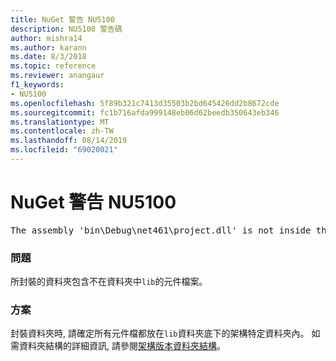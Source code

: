 ```yaml
---
title: NuGet 警告 NU5100
description: NU5100 警告碼
author: mishra14
ms.author: karann
ms.date: 8/3/2018
ms.topic: reference
ms.reviewer: anangaur
f1_keywords:
- NU5100
ms.openlocfilehash: 5f89b321c7413d35503b2bd645426dd2b8672cde
ms.sourcegitcommit: fc1b716afda999148eb06d62beedb350643eb346
ms.translationtype: MT
ms.contentlocale: zh-TW
ms.lasthandoff: 08/14/2019
ms.locfileid: "69020021"
---
```

# <a name="nuget-warning-nu5100"></a>NuGet 警告 NU5100
<pre>The assembly 'bin\Debug\net461\project.dll' is not inside the 'lib' folder and hence it won't be added as a reference when the package is installed into a project. Move it into the 'lib' folder if it needs to be referenced.</pre>

### <a name="issue"></a>問題

所封裝的資料夾包含不在資料夾中`lib`的元件檔案。


### <a name="solution"></a>方案

封裝資料夾時, 請確定所有元件檔都放在`lib`資料夾底下的架構特定資料夾內。 如需資料夾結構的詳細資訊, 請參閱[架構版本資料夾結構](../../create-packages/supporting-multiple-target-frameworks.md#framework-version-folder-structure)。

